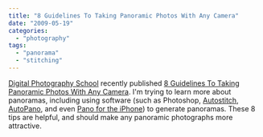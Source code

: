 ```yaml
---
title: "8 Guidelines To Taking Panoramic Photos With Any Camera"
date: "2009-05-19"
categories: 
  - "photography"
tags: 
  - "panorama"
  - "stitching"
---
```


[Digital Photography School](http://digital-photography-school.com/8-guidelines-to-taking-panoramic-photos-with-any-camera) recently published [8 Guidelines To Taking Panoramic Photos With Any Camera](http://digital-photography-school.com/8-guidelines-to-taking-panoramic-photos-with-any-camera). I'm trying to learn more about panoramas, including using software (such as Photoshop, [Autostitch](http://www.cs.ubc.ca/~mbrown/autostitch/autostitch.html), [AutoPano](http://www.autopano.net/en/), and even [Pano for the iPhone](http://debaclesoftware.com/)) to generate panoramas. These 8 tips are helpful, and should make any panoramic photographs more attractive.
